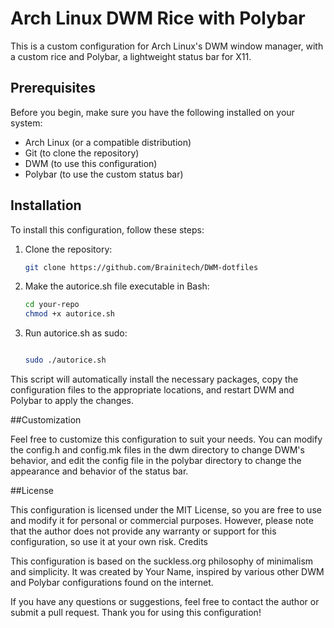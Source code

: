 # Arch Linux DWM Rice with Polybar

This is a custom configuration for Arch Linux's DWM window manager, with a custom rice and Polybar, a lightweight status bar for X11.

## Prerequisites

Before you begin, make sure you have the following installed on your system:

- Arch Linux (or a compatible distribution)
- Git (to clone the repository)
- DWM (to use this configuration)
- Polybar (to use the custom status bar)

## Installation

To install this configuration, follow these steps:

1. Clone the repository:

   ```bash
   git clone https://github.com/Brainitech/DWM-dotfiles  

2. Make the autorice.sh file executable in Bash:

   ```bash
   cd your-repo
   chmod +x autorice.sh
   
3. Run autorice.sh as sudo:

   ```bash

   sudo ./autorice.sh

This script will automatically install the necessary packages, copy the configuration files to the appropriate locations, and restart DWM and Polybar to apply the changes.

##Customization

Feel free to customize this configuration to suit your needs. You can modify the config.h and config.mk files in the dwm directory to change DWM's behavior, and edit the config file in the polybar directory to change the appearance and behavior of the status bar.

##License

This configuration is licensed under the MIT License, so you are free to use and modify it for personal or commercial purposes. However, please note that the author does not provide any warranty or support for this configuration, so use it at your own risk.
Credits

This configuration is based on the suckless.org philosophy of minimalism and simplicity. It was created by Your Name, inspired by various other DWM and Polybar configurations found on the internet.

If you have any questions or suggestions, feel free to contact the author or submit a pull request. Thank you for using this configuration!
